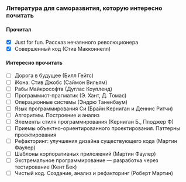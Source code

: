### Литература для саморазвития, которую интересно почитать

#### Прочитал

- [x] Just for fun. Рассказ нечаянного революционера 
- [x] Совершенный код (Стив Макконнелл)

#### Интересно прочитать

- [ ] Дорога в будущее (Билл Гейтс)
- [ ] iКона: Стив Джобс (Саймон Вильям)
- [ ] Рабы Майкрософта (Дуглас Коупленд)
- [ ] Программист-прагматик (Э. Хант, Д. Томас)
- [ ] Операционные системы (Эндрю Таненбаум)
- [ ] Язык программирования Си (Брайн Керниган и Деннис Ритчи)
- [ ] Алгоритмы. Построение и анализ 
- [ ] Элементы стиля программирования (Керниган Б., Плоджер Ф)
- [ ] Приемы объектно-ориентированного проектирования. Паттерны проектирования
- [ ] Рефакторинг: улучшения дизайна существующего кода (Мартин Фаулер)
- [ ] Шаблоны корпоративных приложений (Мартин Фаулер)
- [ ] Экстремальное программирование — разработка через тестирование (Кент Бек)
- [ ] Чистый код. Создание, анализ и рефакторинг (Роберт Мартин)
